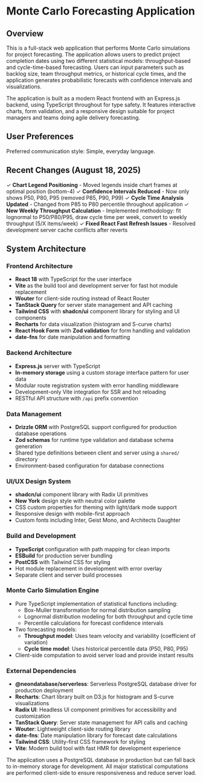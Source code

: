 # Monte Carlo Forecasting Application

## Overview

This is a full-stack web application that performs Monte Carlo simulations for project forecasting. The application allows users to predict project completion dates using two different statistical models: throughput-based and cycle-time-based forecasting. Users can input parameters such as backlog size, team throughput metrics, or historical cycle times, and the application generates probabilistic forecasts with confidence intervals and visualizations.

The application is built as a modern React frontend with an Express.js backend, using TypeScript throughout for type safety. It features interactive charts, form validation, and a responsive design suitable for project managers and teams doing agile delivery forecasting.

## User Preferences

Preferred communication style: Simple, everyday language.

## Recent Changes (August 18, 2025)

✓ **Chart Legend Positioning** - Moved legends inside chart frames at optimal position (bottom-4)
✓ **Confidence Intervals Reduced** - Now only shows P50, P80, P95 (removed P85, P90, P99)
✓ **Cycle Time Analysis Updated** - Changed from P85 to P80 percentile throughout application
✓ **New Weekly Throughput Calculation** - Implemented methodology: fit lognormal to P50/P80/P95, draw cycle time per week, convert to weekly throughput (5/X items/week)
✓ **Fixed React Fast Refresh Issues** - Resolved development server cache conflicts after reverts

## System Architecture

### Frontend Architecture
- **React 18** with TypeScript for the user interface
- **Vite** as the build tool and development server for fast hot module replacement
- **Wouter** for client-side routing instead of React Router
- **TanStack Query** for server state management and API caching
- **Tailwind CSS** with **shadcn/ui** component library for styling and UI components
- **Recharts** for data visualization (histogram and S-curve charts)
- **React Hook Form** with **Zod validation** for form handling and validation
- **date-fns** for date manipulation and formatting

### Backend Architecture
- **Express.js** server with TypeScript
- **In-memory storage** using a custom storage interface pattern for user data
- Modular route registration system with error handling middleware
- Development-only Vite integration for SSR and hot reloading
- RESTful API structure with `/api` prefix convention

### Data Management
- **Drizzle ORM** with PostgreSQL support configured for production database operations
- **Zod schemas** for runtime type validation and database schema generation
- Shared type definitions between client and server using a `shared/` directory
- Environment-based configuration for database connections

### UI/UX Design System
- **shadcn/ui** component library with Radix UI primitives
- **New York** design style with neutral color palette
- CSS custom properties for theming with light/dark mode support
- Responsive design with mobile-first approach
- Custom fonts including Inter, Geist Mono, and Architects Daughter

### Build and Development
- **TypeScript** configuration with path mapping for clean imports
- **ESBuild** for production server bundling
- **PostCSS** with Tailwind CSS for styling
- Hot module replacement in development with error overlay
- Separate client and server build processes

### Monte Carlo Simulation Engine
- Pure TypeScript implementation of statistical functions including:
  - Box-Muller transformation for normal distribution sampling
  - Lognormal distribution modeling for both throughput and cycle time
  - Percentile calculations for forecast confidence intervals
- Two forecasting models:
  - **Throughput model**: Uses team velocity and variability (coefficient of variation)
  - **Cycle time model**: Uses historical percentile data (P50, P80, P95)
- Client-side computation to avoid server load and provide instant results

### External Dependencies

- **@neondatabase/serverless**: Serverless PostgreSQL database driver for production deployment
- **Recharts**: Chart library built on D3.js for histogram and S-curve visualizations  
- **Radix UI**: Headless UI component primitives for accessibility and customization
- **TanStack Query**: Server state management for API calls and caching
- **Wouter**: Lightweight client-side routing library
- **date-fns**: Date manipulation library for forecast date calculations
- **Tailwind CSS**: Utility-first CSS framework for styling
- **Vite**: Modern build tool with fast HMR for development experience

The application uses a PostgreSQL database in production but can fall back to in-memory storage for development. All major statistical computations are performed client-side to ensure responsiveness and reduce server load.